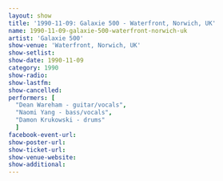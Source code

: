 ```yaml
---
layout: show
title: '1990-11-09: Galaxie 500 - Waterfront, Norwich, UK'
name: 1990-11-09-galaxie-500-waterfront-norwich-uk
artist: 'Galaxie 500'
show-venue: 'Waterfront, Norwich, UK'
show-setlist: 
show-date: 1990-11-09
category: 1990
show-radio: 
show-lastfm: 
show-cancelled: 
performers: [
  "Dean Wareham - guitar/vocals",
  "Naomi Yang - bass/vocals",
  "Damon Krukowski - drums"
  ]
facebook-event-url: 
show-poster-url: 
show-ticket-url: 
show-venue-website: 
show-additional: 
---
```


